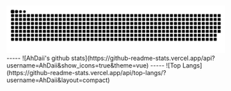 <picture>
  <source media="(prefers-color-scheme: dark)" srcset="https://raw.githubusercontent.com/AhDaii/AhDaii/output/github-contribution-grid-snake-dark.svg">
  <source media="(prefers-color-scheme: light)" srcset="https://raw.githubusercontent.com/AhDaii/AhDaii/output/github-contribution-grid-snake.svg">
  <img alt="github contribution grid snake animation" src="https://raw.githubusercontent.com/AhDaii/AhDaii/output/github-contribution-grid-snake.svg">
</picture>
-----
![AhDaii's github stats](https://github-readme-stats.vercel.app/api?username=AhDaii&show_icons=true&theme=vue)
-----
![Top Langs](https://github-readme-stats.vercel.app/api/top-langs/?username=AhDaii&layout=compact)

